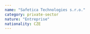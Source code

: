 ```yaml
---
name: "Safetica Technologies s.r.o."
category: private-sector
nature: "Entreprise"
nationality: CZE
---
```

